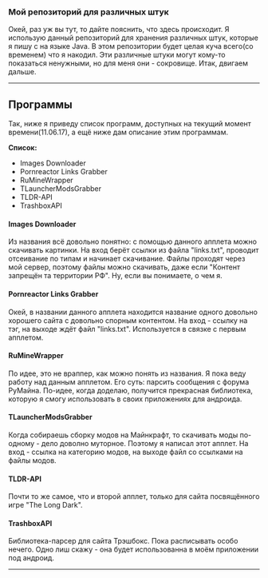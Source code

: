 ### Мой репозиторий для различных штук

Окей, раз уж вы тут, то дайте пояснить, что здесь происходит.
Я использую данный репозиторий для хранения различных штук, которые я пишу с на языке Java.
В этом репозитории будет целая куча всего(со временем) что я накодил. 
Эти различные штуки могут кому-то показаться ненужными, но для меня они - сокровище.
Итак, двигаем дальше.

----------

Программы
-------------

Так, ниже я приведу список программ, доступных на текущий момент времени(11.06.17), а ещё ниже дам описание этим программам.

**Список:**

 - Images Downloader
 - Pornreactor Links Grabber
 - RuMineWrapper
 - TLauncherModsGrabber
 - TLDR-API
 - TrashboxAPI

####  **Images Downloader**

Из названия всё довольно понятно: с помощью данного апплета можно скачивать картинки. На вход берёт ссылки из файла "links.txt", проводит отсеивание по типам и начинает скачивание. Файлы проходят через мой сервер, поэтому файлы можно скачивать, даже если "Контент запрещён та территории РФ". Ну, если вы понимаете, о чем я.

#### **Pornreactor Links Grabber**

Окей, в названии данного апплета находится название одного довольно хорошего сайта с довольно спорным контентом. На вход - ссылку на тэг, на выходе ждёт файл "links.txt". Используется в связке с первым апплетом.

#### **RuMineWrapper**

По идее, это не враппер, как можно понять из названия. Я пока веду работу над данным апплетом. Его суть: парсить сообщения с форума РуМайна. По-идее, когда доделаю, получится прекрасная библиотека, которую я смогу использовать в своих приложениях для андроида.

#### **TLauncherModsGrabber**

Когда собираешь сборку модов на Майнкрафт, то скачивать моды по-одному - дело доволно муторное. Поэтому я написал этот апплет. На вход - ссылка на категорию модов, на выходе файл со ссылками на файлы модов.

#### **TLDR-API**

Почти то же самое, что и второй апплет, только для сайта посвящённого игре "The Long Dark". 

#### **TrashboxAPI**

Библиотека-парсер для сайта Трэшбокс. Пока расписывать особо нечего. Одно лиш скажу - она будет использованна в моём приложении под андроид.

----------
